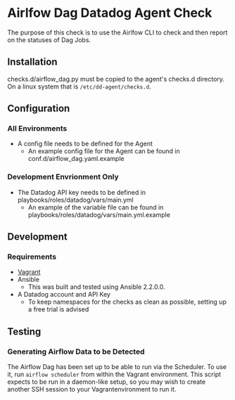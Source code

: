 # Airlfow Dag Datadog Agent Check
The purpose of this check is to use the Airlfow CLI to check and then report on the statuses of Dag Jobs. 

## Installation
checks.d/airflow_dag.py must be copied to the agent's checks.d directory.  On a linux system that is `/etc/dd-agent/checks.d`.

## Configuration
### All Environments
* A config file needs to be defined for the Agent
    * An example config file for the Agent can be found in conf.d/airflow_dag.yaml.example
### Development Envrionment Only
* The Datadog API key needs to be defined in playbooks/roles/datadog/vars/main.yml
    * An example of the variable file can be found in playbooks/roles/datadog/vars/main.yml.example

## Development
### Requirements
* [Vagrant](https://www.vagrantup.com/)
* Ansible
    * This was built and tested using Ansible 2.2.0.0.
* A Datadog account and API Key
    * To keep namespaces for the checks as clean as possible, setting up a free trial is advised

## Testing
### Generating Airflow Data to be Detected
The Airflow Dag has been set up to be able to run via the Scheduler. To use it, run `airflow scheduler` from within the
Vagrant environment. This script expects to be run in a daemon-like setup, so you may wish to create another SSH session
to your Vagrantenvironment to run it.
